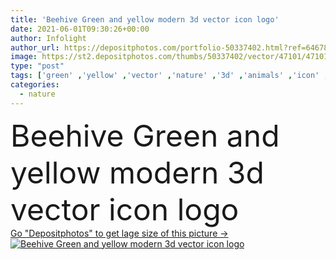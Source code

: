 ```yaml
---
title: 'Beehive Green and yellow modern 3d vector icon logo'
date: 2021-06-01T09:30:26+00:00
author: Infolight
author_url: https://depositphotos.com/portfolio-50337402.html?ref=64678756
image: https://st2.depositphotos.com/thumbs/50337402/vector/47101/471016972/api_thumb_450.jpg?forcejpeg=true
type: "post"
tags: ['green' ,'yellow' ,'vector' ,'nature' ,'3d' ,'animals' ,'icon' ,'logo' ,'bees' ,'eps' ,'premium' ,'beehive' ,'farming and gardening' ]
categories: 
  - nature
---
```

<div aling="center">
            <font size="60"> Beehive Green and yellow modern 3d vector icon logo</font>   
</div>
<div>
    <a href='https://st2.depositphotos.com/thumbs/50337402/vector/47101/471016972/api_thumb_450.jpg?forcejpeg=true?ref=64678756' target=_blank > Go "Depositphotos" to get lage size of this picture ->
        <img href='https://st2.depositphotos.com/thumbs/50337402/vector/47101/471016972/api_thumb_450.jpg?forcejpeg=true?ref=64678756' src='https://st2.depositphotos.com/50337402/47101/v/950/depositphotos_471016972-stock-illustration-beehive-green-yellow-modern-vector.jpg?forcejpeg=true' alt='Beehive Green and yellow modern 3d vector icon logo' >
    </a>
</div>
